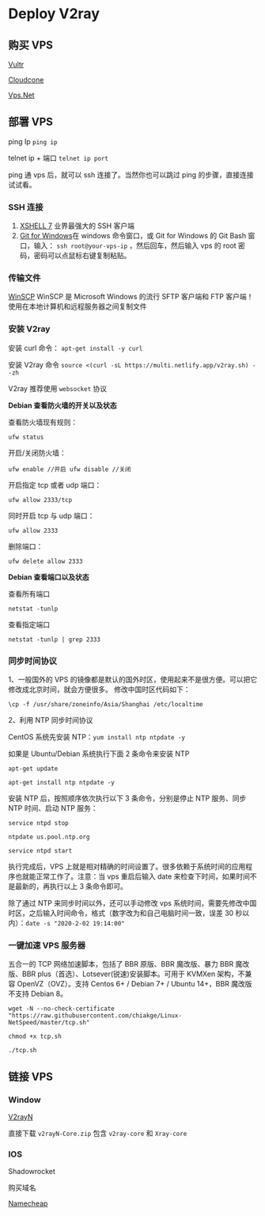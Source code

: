 # Deploy V2ray

## 购买 VPS

[Vultr](https://www.vultr.com/)

[Cloudcone](https://cloudcone.com/vps/)

[Vps.Net](https://www.vps.net/)

## 部署 VPS

ping Ip `ping ip`

telnet ip + 端口 `telnet ip port`

ping 通 vps 后，就可以 ssh 连接了。当然你也可以跳过 ping 的步骤，直接连接试试看。

### SSH 连接

1. [XSHELL 7](https://www.xshell.com/en/xshell-2/) 业界最强大的 SSH 客户端
2. [Git for Windows](https://git-for-windows.github.io/)在 windows 命令窗口，或 Git for Windows 的 Git Bash 窗口，输入： `ssh root@your-vps-ip` ，然后回车，然后输入 vps 的 root 密码，密码可以点鼠标右键复制粘贴。

### 传输文件

[WinSCP](https://winscp.net/eng/index.php) WinSCP 是 Microsoft Windows 的流行 SFTP 客户端和 FTP 客户端！使用在本地计算机和远程服务器之间复制文件

### 安装 V2ray

安装 curl 命令： `apt-get install -y curl`

安装 V2ray 命令 `source <(curl -sL https://multi.netlify.app/v2ray.sh) --zh`

V2ray 推荐使用 `websocket` 协议

**Debian 查看防火墙的开关以及状态**

查看防火墙现有规则：

`ufw status`

开启/关闭防火墙：

`ufw enable //开启 ufw disable //关闭`

开启指定 tcp 或者 udp 端口：

`ufw allow 2333/tcp`

同时开启 tcp 与 udp 端口：

`ufw allow 2333`

删除端口：

`ufw delete allow 2333`

**Debian 查看端口以及状态**

查看所有端口

`netstat -tunlp`

查看指定端口

`netstat -tunlp | grep 2333`

### 同步时间协议

1、一般国外的 VPS 的镜像都是默认的国外时区，使用起来不是很方便。可以把它修改成北京时间，就会方便很多。 修改中国时区代码如下：

`\cp -f /usr/share/zoneinfo/Asia/Shanghai /etc/localtime`

2、利用 NTP 同步时间协议

CentOS 系统先安装 NTP：`yum install ntp ntpdate -y`

如果是 Ubuntu/Debian 系统执行下面 2 条命令来安装 NTP

`apt-get update`

`apt-get install ntp ntpdate -y`

安装 NTP 后，按照顺序依次执行以下 3 条命令，分别是停止 NTP 服务、同步 NTP 时间、启动 NTP 服务：

`service ntpd stop`

`ntpdate us.pool.ntp.org`

`service ntpd start`

执行完成后，VPS 上就是相对精确的时间设置了。很多依赖于系统时间的应用程序也就能正常工作了。注意：当 vps 重启后输入 date 来检查下时间，如果时间不是最新的，再执行以上 3 条命令即可。

除了通过 NTP 来同步时间以外，还可以手动修改 vps 系统时间，需要先修改中国时区，之后输入时间命令，格式（数字改为和自己电脑时间一致，误差 30 秒以内）：`date -s "2020-2-02 19:14:00"`

### 一键加速 VPS 服务器

五合一的 TCP 网络加速脚本，包括了 BBR 原版、BBR 魔改版、暴力 BBR 魔改版、BBR plus（首选）、Lotsever(锐速)安装脚本。可用于 KVMXen 架构，不兼容 OpenVZ（OVZ）。支持 Centos 6+ / Debian 7+ / Ubuntu 14+，BBR 魔改版不支持 Debian 8。

`wget -N --no-check-certificate "https://raw.githubusercontent.com/chiakge/Linux-NetSpeed/master/tcp.sh"`

`chmod +x tcp.sh`

`./tcp.sh`

## 链接 VPS

### Window

[V2rayN](https://github.com/2dust/v2rayN)

直接下载 `v2rayN-Core.zip` 包含 `v2ray-core` 和 `Xray-core`

### IOS

Shadowrocket

购买域名

[Namecheap](https://www.namecheap.com/)
